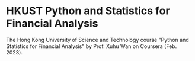 # HKUST Python and Statistics for Financial Analysis
The Hong Kong University of Science and Technology course "Python and Statistics for Financial Analysis" by Prof. Xuhu Wan on Coursera (Feb. 2023).
